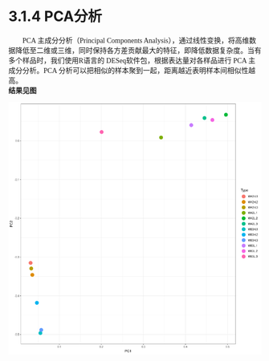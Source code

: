 # 3.1.4 PCA分析

<font face="微软雅黑" >&emsp;&emsp;PCA 主成分分析（Principal Components Analysis），通过线性变换，将高维数据降低至二维或三维，同时保持各方差贡献最大的特征，即降低数据复杂度。当有多个样品时，我们使用R语言的 DESeq软件包，根据表达量对各样品进行 PCA 主成分分析。PCA 分析可以把相似的样本聚到一起，距离越近表明样本间相似性越高。</font><br />
**结果见图**

![avatar](./asset/pca_count.png)